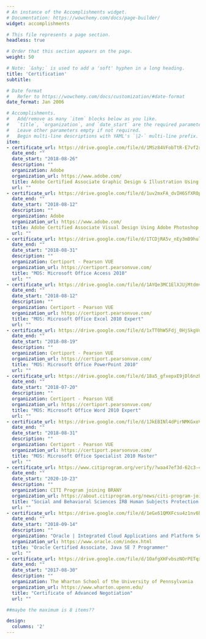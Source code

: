 ```yaml
---
# An instance of the Accomplishments widget.
# Documentation: https://wowchemy.com/docs/page-builder/
widget: accomplishments

# This file represents a page section.
headless: true

# Order that this section appears on the page.
weight: 50

# Note: `&shy;` is used to add a 'soft' hyphen in a long heading.
title: 'Certification'
subtitle:

# Date format
#   Refer to https://wowchemy.com/docs/customization/#date-format
date_format: Jan 2006

# Accomplishments.
#   Add/remove as many `item` blocks below as you like.
#   `title`, `organization`, and `date_start` are the required parameters.
#   Leave other parameters empty if not required.
#   Begin multi-line descriptions with YAML's `|2-` multi-line prefix.
item:
- certificate_url: https://drive.google.com/file/d/1MSz84VFobTtR-E7vf2rx6JdwOtCkdGhV/view?usp=sharing
  date_end: ""
  date_start: "2018-08-26"
  description: ""
  organization: Adobe
  organization_url: https://www.adobe.com/
  title: Adobe Certified Associate Graphic Design & Illustration Using Adobe Illustrator CC 2015
  url: ""
- certificate_url: https://drive.google.com/file/d/1uv2mxFA_dvIH6SfXROpQPigjcntqE3vi/view?usp=sharing
  date_end: ""
  date_start: "2018-08-12"
  description: ""
  organization: Adobe
  organization_url: https://www.adobe.com/
  title: Adobe Certified Associate Visual Design Using Adobe Photoshop CC 2015
  url: ""
- certificate_url: https://drive.google.com/file/d/1TCDjRA5v_nEy3mB9huli5qqtasjYm4ha/view?usp=sharing
  date_end: ""
  date_start: "2018-08-31"
  description: ""
  organization: Certiport - Pearson VUE
  organization_url: https://certiport.pearsonvue.com/
  title: "MOS: Microsoft Office Access 2010"
  url: ""
- certificate_url: https://drive.google.com/file/d/1AYQe3MC1ElXJUjMtdmvCYERTz-c3QrZ4/view?usp=sharing
  date_end: ""
  date_start: "2018-08-12"
  description: ""
  organization: Certiport - Pearson VUE
  organization_url: https://certiport.pearsonvue.com/
  title: "MOS: Microsoft Office Excel 2010 Expert"
  url: ""
- certificate_url: https://drive.google.com/file/d/1xTT0hW5Fdj_0HjSkgVdAfK2rANJiIzgB/view?usp=sharing
  date_end: ""
  date_start: "2018-08-19"
  description: ""
  organization: Certiport - Pearson VUE
  organization_url: https://certiport.pearsonvue.com/
  title: "MOS: Microsoft Office PowerPoint 2010"
  url: ""
- certificate_url: https://drive.google.com/file/d/18a5_gfxepxE9jDl6nzh3twqDqS-FOyW7/view?usp=sharing
  date_end: ""
  date_start: "2018-07-20"
  description: ""
  organization: Certiport - Pearson VUE
  organization_url: https://certiport.pearsonvue.com/
  title: "MOS: Microsoft Office Word 2010 Expert"
  url: ""
- certificate_url: https://drive.google.com/file/d/1JkEBINl4dPirNMKGxoVPjda2efaG5gML/view?usp=sharing
  date_end: ""
  date_start: "2018-08-31"
  description: ""
  organization: Certiport - Pearson VUE
  organization_url: https://certiport.pearsonvue.com/
  title: "MOS: Microsoft Office Specialist 2010 Master"
  url: ""
- certificate_url: https://www.citiprogram.org/verify/?waa47ef3d-62c3-41cf-8c1d-d57411757234-39110651
  date_end: ""
  date_start: "2020-10-23"
  description: ""
  organization: CITI Program joining BRANY
  organization_url: https://about.citiprogram.org/news/citi-program-joins-brany/
  title: "Social and Behavioral Sciences IRB Human Subjects Protection Training Course"
  url: ""
- certificate_url: https://drive.google.com/file/d/1eGx61QMXFcsu4z1nv6hlGSPLQ5Ud4Zb6/view?usp=sharing
  date_end: ""
  date_start: "2018-09-14"
  description: ""
  organization: "Oracle | Integrated Cloud Applications and Platform Services"
  organization_url: https://www.oracle.com/index.html
  title: "Oracle Certified Associate, Java SE 7 Programmer"
  url: ""
- certificate_url: https://drive.google.com/file/d/1OafgXHFvbszNOrPETqxHYabg8FRCUl-8/view
  date_end: ""
  date_start: "2017-08-30"
  description: ""
  organization: The Wharton School of the University of Pennsylvania
  organization_url: https://www.wharton.upenn.edu/
  title: "Certificate of Advanced Negotiation"
  url: ""

##maybe the maximum is 8 items??

design:
  columns: '2' 
---
```

